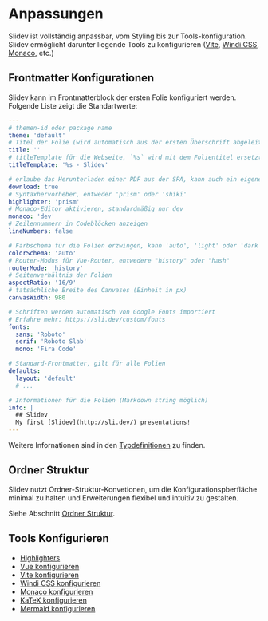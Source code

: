 # Anpassungen

Slidev ist vollständig anpassbar, vom Styling bis zur Tools-konfiguration. Slidev ermöglicht darunter liegende Tools zu konfigurieren ([Vite](/custom/config-vite), [Windi CSS](/custom/config-windicss), [Monaco](/custom/config-monaco), etc.)

## Frontmatter Konfigurationen

Slidev kann im Frontmatterblock der ersten Folie konfiguriert werden. Folgende Liste zeigt die Standartwerte:

```yaml
---
# themen-id oder package name
theme: 'default'
# Titel der Folie (wird automatisch aus der ersten Überschrift abgeleited, wenn nicht angegeben)
title: ''
# titleTemplate für die Webseite, `%s` wird mit dem Folientitel ersetzt
titleTemplate: '%s - Slidev'

# erlaube das Herunterladen einer PDF aus der SPA, kann auch ein eigener URL sein
download: true
# Syntaxhervorheber, entweder 'prism' oder 'shiki'
highlighter: 'prism'
# Monaco-Editor aktivieren, standardmäßig nur dev
monaco: 'dev'
# Zeilennummern in Codeblöcken anzeigen
lineNumbers: false

# Farbschema für die Folien erzwingen, kann 'auto', 'light' oder 'dark' sein
colorSchema: 'auto'
# Router-Modus für Vue-Router, entwedere "history" oder "hash"
routerMode: 'history'
# Seitenverhältnis der Folien
aspectRatio: '16/9'
# tatsächliche Breite des Canvases (Einheit in px)
canvasWidth: 980

# Schriften werden automatisch von Google Fonts importiert
# Erfahre mehr: https://sli.dev/custom/fonts
fonts:
  sans: 'Roboto'
  serif: 'Roboto Slab'
  mono: 'Fira Code'

# Standard-Frontmatter, gilt für alle Folien
defaults:
  layout: 'default'
  # ...

# Informationen für die Folien (Markdown string möglich)
info: |
  ## Slidev
  My first [Slidev](http://sli.dev/) presentations!
---
```

Weitere Infornationen sind in den [Typdefinitionen](https://github.com/slidevjs/slidev/blob/main/packages/types/src/config.ts) zu finden.

## Ordner Struktur

Slidev nutzt  Ordner-Struktur-Konvetionen, um die Konfigurationspberfläche minimal zu halten und Erweiterungen flexibel und intuitiv zu gestalten.

Siehe Abschnitt [Ordner Struktur](/custom/directory-structure).
## Tools Konfigurieren

- [Highlighters](/custom/highlighters)
- [Vue konfigurieren](/custom/config-vue)
- [Vite konfigurieren](/custom/config-vite)
- [Windi CSS konfigurieren](/custom/config-windicss)
- [Monaco konfigurieren](/custom/config-monaco)
- [KaTeX konfigurieren](/custom/config-katex)
- [Mermaid konfigurieren](/custom/config-mermaid)
